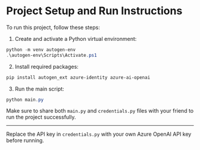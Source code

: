# Project Setup and Run Instructions

To run this project, follow these steps:

1. Create and activate a Python virtual environment:

```powershell
python -m venv autogen-env
.\autogen-env\Scripts\Activate.ps1
```

2. Install required packages:

```powershell
pip install autogen_ext azure-identity azure-ai-openai
```

3. Run the main script:

```powershell
python main.py
```

Make sure to share both `main.py` and `credentials.py` files with your friend to run the project successfully.

---

Replace the API key in `credentials.py` with your own Azure OpenAI API key before running.
